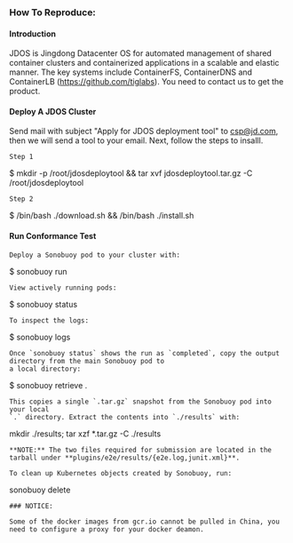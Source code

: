 ### How To Reproduce:

#### Introduction

JDOS is Jingdong Datacenter OS for automated management of shared container clusters and containerized applications in a scalable and elastic manner. The key systems include ContainerFS, ContainerDNS and ContainerLB (https://github.com/tiglabs). You need to contact us to get the product.

#### Deploy A JDOS Cluster

Send mail with subject "Apply for JDOS deployment tool" to csp@jd.com, then we will send a tool to your email. 
Next, follow the steps to insalll.

```
Step 1
```

$ mkdir -p /root/jdosdeploytool && tar xvf jdosdeploytool.tar.gz -C /root/jdosdeploytool

```
Step 2
```

$ /bin/bash ./download.sh && /bin/bash ./install.sh


#### Run Conformance Test

```
Deploy a Sonobuoy pod to your cluster with:
```

$ sonobuoy run

```
View actively running pods:
```

$ sonobuoy status

```
To inspect the logs:
```

$ sonobuoy logs

```
Once `sonobuoy status` shows the run as `completed`, copy the output directory from the main Sonobuoy pod to
a local directory:
```

$ sonobuoy retrieve .

```
This copies a single `.tar.gz` snapshot from the Sonobuoy pod into your local
`.` directory. Extract the contents into `./results` with:
```

mkdir ./results; tar xzf *.tar.gz -C ./results

```
**NOTE:** The two files required for submission are located in the tarball under **plugins/e2e/results/{e2e.log,junit.xml}**.

To clean up Kubernetes objects created by Sonobuoy, run:
```

sonobuoy delete

```
### NOTICE:

Some of the docker images from gcr.io cannot be pulled in China, you need to configure a proxy for your docker deamon.
```
